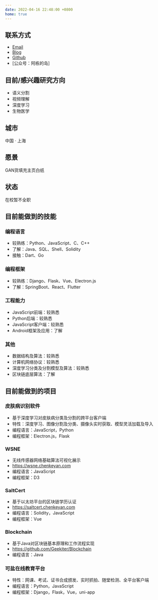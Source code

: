 ```yaml
---
date: 2022-04-16 22:48:00 +0800
home: true
---
```


## 联系方式

- [Email](mailto:albertchen.dev@outlook.com)
- [Blog](https://www.yuque.com/albert_chen)
- [Github](https://github.com/geekiter)
- [公众号：阿栋的岛]

## 目前/感兴趣研究方向

- 语义分割
- 视频理解
- 深度学习
- 生物医学

## 城市

中国 · 上海

## 愿景

GAN货填充主页白纸

## 状态

在校暂不全职

## 目前能做到的技能

### 编程语言

- 较熟练：Python、JavaScript、C、C++
- 了解：Java、SQL、Shell、Solidity
- 接触：Dart、Go

### 编程框架

- 较熟练：Django、Flask、Vue、Electron.js
- 了解：SpringBoot、React、Flutter

### 工程能力

- JavaScript前端：较熟悉
- Python后端：较熟悉
- JavaScript客户端：较熟悉
- Android框架及应用：了解

### 其他

- 数据结构及算法：较熟悉
- 计算机网络协议：较熟悉
- 深度学习分类及分割模型及算法：较熟悉
- 区块链底层算法：了解

## 目前能做到的项目

### 皮肤病识别软件

- 基于深度学习对皮肤病分类及分割的跨平台客户端
- 特性：深度学习、图像分割及分类、摄像头实时获取、模型灵活加载及导入
- 编程语言：JavaScript，Python
- 编程框架：Electron.js，Flask

### WSNE

- 无线传感器网络基础算法可视化展示 
- <https://wsne.chenkeyan.com>
- 编程语言：JavaScript
- 编程框架：D3

### SaltCert 

- 基于以太坊平台的区块链学历认证 
- <https://saltcert.chenkeyan.com>
- 编程语言：Solidity，JavaScript
- 编程框架：Vue

### Blockchain

- 基于Java对区块链基本原理和工作流程实现 
- <https://github.com/Geekiter/Blockchain>
- 编程语言：Java

### 可盐在线教育平台

- 特性：网课、考试、证书合成颁发、实时抓拍、随堂检测、全平台客户端
- 编程语言：Python，JavaScript
- 编程框架：Django，Flask，Vue，uni-app


